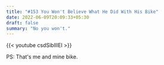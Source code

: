 ```yaml
---
title: "#153 You Won't Believe What He Did With His Bike"
date: 2022-06-09T20:09:33+05:30
draft: false
summary: "No you won't."
---
```


{{< youtube csdSibIllEI >}}

PS: That's me and mine bike.
